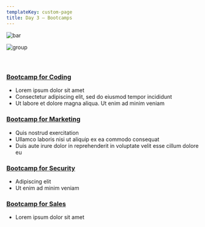 ```yaml
---
templateKey: custom-page
title: Day 3 – Bootcamps
---
```

![bar](/img/fbmicro_bo-bar-blue-stones.png "bar")

![group](/img/fbmicro_bo-people-stones.png "group")

#### **<br>**

### **[Bootcamp for Coding](https://about.fb.com/company-info/)**

* Lorem ipsum dolor sit amet
* Consectetur adipiscing elit, sed do eiusmod tempor incididunt 
* Ut labore et dolore magna aliqua. Ut enim ad minim veniam

### **[Bootcamp for Marketing](https://about.fb.com/company-info/)**

* Quis nostrud exercitation 
* Ullamco laboris nisi ut aliquip ex ea commodo consequat
* Duis aute irure dolor in reprehenderit in voluptate velit esse cillum dolore eu

### **[Bootcamp for Security](https://about.fb.com/company-info/)**

* Adipiscing elit 
* Ut enim ad minim veniam

### **[Bootcamp for Sales](https://about.fb.com/company-info/)**

* Lorem ipsum dolor sit amet
